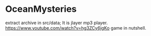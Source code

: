 # OceanMysteries
extract archive in src/data; It is jlayer mp3 player.
https://www.youtube.com/watch?v=hg3ZCy6jgKo game in nutshell.
